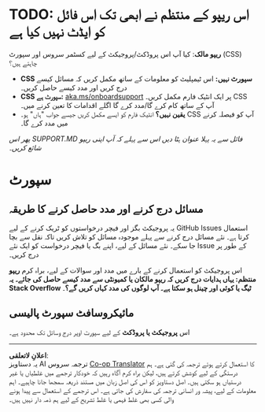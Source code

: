 <!--
CO_OP_TRANSLATOR_METADATA:
{
  "original_hash": "16623b0983ccd9d0cd0680b9604e9cf4",
  "translation_date": "2025-10-22T18:45:23+00:00",
  "source_file": "SUPPORT.md",
  "language_code": "ur"
}
-->
# TODO: اس ریپو کے منتظم نے ابھی تک اس فائل کو ایڈٹ نہیں کیا ہے

**ریپو مالک**: کیا آپ اس پروڈکٹ/پروجیکٹ کے لیے کسٹمر سروس اور سپورٹ (CSS) چاہتے ہیں؟

- **CSS سپورٹ نہیں:** اس ٹیمپلیٹ کو معلومات کے ساتھ مکمل کریں کہ مسائل کیسے درج کریں اور مدد کیسے حاصل کریں۔
- **CSS سپورٹ ہے:** [aka.ms/onboardsupport](https://aka.ms/onboardsupport) پر ایک انٹیک فارم مکمل کریں۔ CSS آپ کے ساتھ کام کرے گا/مدد کرے گا اگلے اقدامات کا تعین کرنے میں۔
- **یقین نہیں؟** انٹیک فارم کو ایسے مکمل کریں جیسے جواب "ہاں" ہو۔ CSS آپ کو فیصلہ کرنے میں مدد کرے گا۔

*پھر اس SUPPORT.MD فائل سے یہ پہلا عنوان ہٹا دیں اس سے پہلے کہ آپ اپنی ریپو شائع کریں۔*
<!-- markdownlint-disable-next-line MD025 - Justification: Standard Microsoft Template -->
# سپورٹ

## مسائل درج کرنے اور مدد حاصل کرنے کا طریقہ  

یہ پروجیکٹ بگز اور فیچر درخواستوں کو ٹریک کرنے کے لیے GitHub Issues استعمال کرتا ہے۔ نئے مسائل درج کرنے سے پہلے موجودہ مسائل کو تلاش کریں تاکہ نقل سے بچا جا سکے۔ نئے مسائل کے لیے، اپنے بگ یا فیچر درخواست کو ایک نئے Issue کے طور پر درج کریں۔

اس پروجیکٹ کو استعمال کرنے کے بارے میں مدد اور سوالات کے لیے، براہ کرم **ریپو منتظم: یہاں ہدایات درج کریں کہ ریپو مالکان یا کمیونٹی سے مدد کیسے حاصل کی جائے۔ یہ Stack Overflow ٹیگ یا کوئی اور چینل ہو سکتا ہے۔ آپ لوگوں کی مدد کہاں کریں گے؟**۔

## مائیکروسافٹ سپورٹ پالیسی  

اس **پروجیکٹ یا پروڈکٹ** کے لیے سپورٹ اوپر درج وسائل تک محدود ہے۔

---

**اعلانِ لاتعلقی**:  
یہ دستاویز AI ترجمہ سروس [Co-op Translator](https://github.com/Azure/co-op-translator) کا استعمال کرتے ہوئے ترجمہ کی گئی ہے۔ ہم درستگی کے لیے کوشش کرتے ہیں، لیکن براہ کرم آگاہ رہیں کہ خودکار ترجمے میں غلطیاں یا غیر درستیاں ہو سکتی ہیں۔ اصل دستاویز کو اس کی اصل زبان میں مستند ذریعہ سمجھا جانا چاہیے۔ اہم معلومات کے لیے، پیشہ ور انسانی ترجمہ کی سفارش کی جاتی ہے۔ اس ترجمے کے استعمال سے پیدا ہونے والی کسی بھی غلط فہمی یا غلط تشریح کے لیے ہم ذمہ دار نہیں ہیں۔
